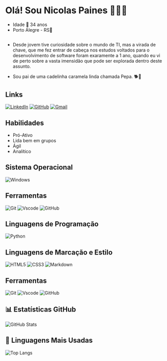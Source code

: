 # Olá! Sou Nicolas Paines 🧑🏽‍💻
- Idade 📆 34 anos
- Porto Alegre - RS📍

## 
- Desde jovem tive curiosidade sobre o mundo de TI, mas a virada de chave, que me fez entrar de cabeça nos estudos voltados para o desenvolvimento de software foram exaramente a 1 ano, quando eu vi de perto sobre a vasta imensidão que pode ser explorada dentro deste assunto. 

- Sou pai de uma cadelinha caramela linda chamada Pepa. 🐕💓

## Links
[![LinkedIn](https://img.shields.io/badge/-LinkedIn-000?style=for-the-badge&logo=linkedin&logoColor=30A3DC)](https://www.linkedin.com/in/nicolas-paines-73920728b/)
[![GitHub](https://img.shields.io/badge/GitHub-000?style=for-the-badge&logo=github&logoColor=30A3DC)](https://github.com/nickpaines)
[![Gmail](https://img.shields.io/badge/Gmail-000?style=for-the-badge&logo=gmail&logoColor=red)](mailto:nicolas.paines@gmail.com)
## Habilidades
- Pró-Ativo
- Lida bem em grupos
- Ágil
- Analítico

## Sistema Operacional
![Windows](https://img.shields.io/badge/Windows-000?style=for-the-badge&logo=windows&logoColor=2CA5E0)

## Ferramentas
![Git](https://img.shields.io/badge/GIT-E44C30?style=for-the-badge&logo=git&logoColor=white)
![Vscode](https://img.shields.io/badge/Vscode-007ACC?style=for-the-badge&logo=visual-studio-code&logoColor=white)
![GitHub](https://img.shields.io/badge/GitHub-000?style=for-the-badge&logo=github&logoColor=30A3DC)

## Linguagens de Programação
![Python](https://img.shields.io/badge/python-3670A0?style=for-the-badge&logo=python&logoColor=ffdd54)

## Linguagens de Marcação e Estilo
![HTML5](https://img.shields.io/badge/HTML5-E34F26?style=for-the-badge&logo=html5&logoColor=white)
![CSS3](https://img.shields.io/badge/CSS3-1572B6?style=for-the-badge&logo=css3&logoColor=white)
![Markdown](https://img.shields.io/badge/Markdown-000?style=for-the-badge&logo=markdown)


## Ferramentas
![Git](https://img.shields.io/badge/GIT-E44C30?style=for-the-badge&logo=git&logoColor=white)
![Vscode](https://img.shields.io/badge/Vscode-007ACC?style=for-the-badge&logo=visual-studio-code&logoColor=white)
![GitHub](https://img.shields.io/badge/GitHub-000?style=for-the-badge&logo=github&logoColor=30A3DC)


## 📊 Estatísticas GitHub

  ![GitHub Stats](https://github-readme-stats.vercel.app/api?username=nickpaines&show_icons=true&theme=chartreuse-dark&include_all_commits=true&hide_title=true)
 

 ## 🚀 Linguagens Mais Usadas

  ![Top Langs](https://github-readme-stats.vercel.app/api/top-langs/?username=nickpaines&layout=compact&langs_count=7&theme=chartreuse-dark&hide_title=true)




